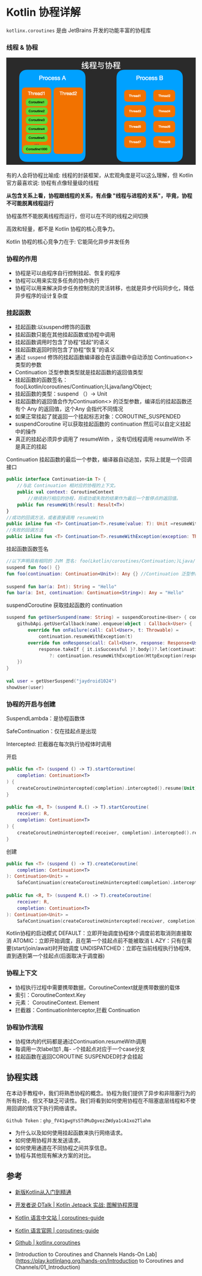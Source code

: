 # Kotlin 协程详解

`kotlinx.coroutines` 是由 JetBrains 开发的功能丰富的协程库



### 线程 & 协程

![图片](https://raw.githubusercontent.com/jaydroid1024/jay_image_repo/main/img/20211010235947.gif)





有的人会将协程比喻成: 线程的封装框架，从宏观角度是可以这么理解，但 Kotlin 官方最喜欢说: 协程有点像轻量级的线程

**从包含关系上看，协程跟线程的关系，有点像 "线程与进程的关系"，毕竟，协程不可能脱离线程运行**

协程虽然不能脱离线程而运行，但可以在不同的线程之间切换

高效和轻量，都不是 Kotlin 协程的核心竞争力。

Kotlin 协程的核心竞争力在于: 它能简化异步并发任务

### 协程的作用

- 协程是可以由程序自行控制挂起、恢复的程序
- 协程可以用来实现多任务的协作执行
- 协程可以用来解决异步任务控制流的灵活转移，也就是异步代码同步化，降低异步程序的设计复杂度



### 挂起函数

- 挂起函数:以suspend修饰的函数
- 挂起函数只能在其他挂起函数或协程中调用
- 挂起函数调用时包含了协程“挂起”的语义
- 挂起函数返回时则包含了协程“恢复”的语义
- 通过 `suspend` 修饰的挂起函数编译器会在该函数中自动添加 Continuation<> 类型的参数
- Continuation 泛型参数类型就是挂起函数的返回值类型
- 挂起函数的函数签名：foo(Lkotlin/coroutines/Continuation;)Ljava/lang/Object;
- 挂起函数的类型：suspend （）-> Unit
- 挂起函数的返回值会作为Continuation<> 的泛型参数，编译后的挂起函数还有个 Any 的返回值，这个Any 会指代不同情况
- 如果正常挂起了就返回一个挂起标志对象：COROUTINE_SUSPENDED
- suspendCoroutine 可以获取挂起函数的 continuation 然后可以自定义挂起中的操作
- 真正的挂起必须异步调用了 resumeWith ，没有切线程调用 resumeWith 不是真正的挂起



Continuation 挂起函数的最后一个参数，编译器自动追加，实际上就是一个回调接口

```kotlin
public interface Continuation<in T> {
    //与此 Continuation 相对应的协程的上下文。
    public val context: CoroutineContext
		//继续执行相应的协程，将成功或失败的结果作为最后一个暂停点的返回值。
    public fun resumeWith(result: Result<T>)
}
//成功的回调方法，或者直接调用 resumeWith
public inline fun <T> Continuation<T>.resume(value: T): Unit =resumeWith(Result.success(value))
//失败的回调方法
public inline fun <T> Continuation<T>.resumeWithException(exception: Throwable): Unit =resumeWith(Result.failure(exception))
```

挂起函数函数签名

```kotlin
//以下声明具有相同的 JVM 签名: foo(Lkotlin/coroutines/Continuation;)Ljava/lang/Object;
suspend fun foo() {}
fun foo(continuation: Continuation<Unit>): Any {} //Continuation 泛型参数类型就是挂起函数的返回值类型

suspend fun bar(a: Int): String = "Hello"
fun bar(a: Int, continuation: Continuation<String>): Any = "Hello"
```

suspendCoroutine  获取挂起函数的 continuation

```kotlin
suspend fun getUserSuspend(name: String) = suspendCoroutine<User> { continuation ->
    githubApi.getUserCallback(name).enqueue(object : Callback<User> {
        override fun onFailure(call: Call<User>, t: Throwable) =
            continuation.resumeWithException(t)
        override fun onResponse(call: Call<User>, response: Response<User>) =
            response.takeIf { it.isSuccessful }?.body()?.let(continuation::resume)
                ?: continuation.resumeWithException(HttpException(response))
    })
}

val user = getUserSuspend("jaydroid1024")
showUser(user)
```

### 协程的开启与创建

SuspendLambda：是协程函数体

SafeContinuation：仅在挂起点是出现

Intercepted: 拦截器在每次执行协程体时调用

开启

```kotlin
public fun <T> (suspend () -> T).startCoroutine(
    completion: Continuation<T>
) {
    createCoroutineUnintercepted(completion).intercepted().resume(Unit)
}

public fun <R, T> (suspend R.() -> T).startCoroutine(
    receiver: R,
    completion: Continuation<T>
) {
    createCoroutineUnintercepted(receiver, completion).intercepted().resume(Unit)
}
```

创建

```kotlin
public fun <T> (suspend () -> T).createCoroutine(
    completion: Continuation<T>
): Continuation<Unit> =
    SafeContinuation(createCoroutineUnintercepted(completion).intercepted(), COROUTINE_SUSPENDED)

public fun <R, T> (suspend R.() -> T).createCoroutine(
    receiver: R,
    completion: Continuation<T>
): Continuation<Unit> =
    SafeContinuation(createCoroutineUnintercepted(receiver, completion).intercepted(), COROUTINE_SUSPENDED)
```



Kotlin协程的启动模式
DEFAULT：立即开始调度协程体个调度前若取消则直接取消
ATOMIC：立即开始调度，且在第一个挂起点前不能被取消
L AZY：只有在需要(start/join/await)时开始调度
UNDISPATCHED：立即在当前线程执行协程体,直到遇到第一个挂起点(后面取决于调度器)



### 协程上下文

- 协程执行过程中需要携带数据，CoroutineContext就是携带数据的载体
- 索引：CoroutineContext.Key
- 元素： CoroutineContext. Element
- 拦截器：ContinuationInterceptor,拦截 Continuation 



### 协程协作流程

- 协程体内的代码都是通过Continuation.resumeWith调用
- 每调用一次label加1 ,每- -个挂起点对应于一个case分支
- 挂起函数在返回COROUTINE SUSPENDED时才会挂起











## 协程实践

在本动手教程中，我们将熟悉协程的概念。协程为我们提供了异步和非阻塞行为的所有好处，但又不缺乏可读性。我们将看到如何使用协程在不阻塞底层线程和不使用回调的情况下执行网络请求。

```
Github Token：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
```

- 为什么以及如何使用挂起函数来执行网络请求。
- 如何使用协程并发发送请求。
- 如何使用通道在不同协程之间共享信息。
- 协程与其他现有解决方案的对比。





## 参考

- [新版Kotlin从入门到精通](https://coding.imooc.com/class/398.html)
- [开发者说·DTalk | Kotlin Jetpack 实战: 图解协程原理](https://mp.weixin.qq.com/s/qXjUFWTiUoLs9TON-SJD7w)

- [Kotlin 语言中文站 | coroutines-guide](https://www.kotlincn.net/docs/reference/coroutines/coroutines-guide.html)

- [Kotlin 语言官网 | coroutines-guide](https://kotlinlang.org/docs/coroutines-guide.html)

- [ Github | kotlinx.coroutines](https://github.com/Kotlin/kotlinx.coroutines)
-  [Introduction to Coroutines and Channels Hands-On Lab](https://play.kotlinlang.org/hands-on/Introduction to Coroutines and Channels/01_Introduction) 


